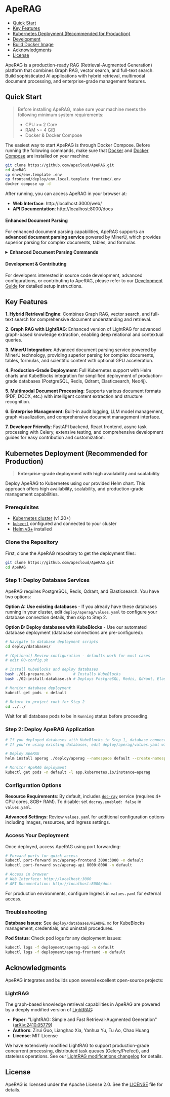 # ApeRAG

- [Quick Start](#quick-start)
- [Key Features](#key-features)
- [Kubernetes Deployment (Recommended for Production)](#kubernetes-deployment-recommended-for-production)
- [Development](./docs/development-guide.md)
- [Build Docker Image](./docs/build-docker-image.md)
- [Acknowledgments](#acknowledgments)
- [License](#license)

ApeRAG is a production-ready RAG (Retrieval-Augmented Generation) platform that combines Graph RAG, vector search, and full-text search. Build sophisticated AI applications with hybrid retrieval, multimodal document processing, and enterprise-grade management features.

## Quick Start

> Before installing ApeRAG, make sure your machine meets the following minimum system requirements:
>
> - CPU >= 2 Core
> - RAM >= 4 GiB
> - Docker & Docker Compose

The easiest way to start ApeRAG is through Docker Compose. Before running the following commands, make sure that [Docker](https://docs.docker.com/get-docker/) and [Docker Compose](https://docs.docker.com/compose/install/) are installed on your machine:

```bash
git clone https://github.com/apecloud/ApeRAG.git
cd ApeRAG
cp envs/env.template .env
cp frontend/deploy/env.local.template frontend/.env
docker compose up -d
```

After running, you can access ApeRAG in your browser at:
- **Web Interface**: http://localhost:3000/web/
- **API Documentation**: http://localhost:8000/docs

#### Enhanced Document Parsing

For enhanced document parsing capabilities, ApeRAG supports an **advanced document parsing service** powered by MinerU, which provides superior parsing for complex documents, tables, and formulas. 

<details>
<summary><strong>Enhanced Document Parsing Commands</strong></summary>

```bash
# Enable advanced document parsing service
DOCRAY_HOST=http://aperag-docray:8639 docker compose --profile docray up -d

# Enable advanced parsing with GPU acceleration 
DOCRAY_HOST=http://aperag-docray-gpu:8639 docker compose --profile docray-gpu up -d
```

Or use the Makefile shortcuts (requires [GNU Make](https://www.gnu.org/software/make/)):
```bash
# Enable advanced document parsing service
make compose-up WITH_DOCRAY=1

# Enable advanced parsing with GPU acceleration (recommended)
make compose-up WITH_DOCRAY=1 WITH_GPU=1
```

</details>

#### Development & Contributing

For developers interested in source code development, advanced configurations, or contributing to ApeRAG, please refer to our [Development Guide](./docs/development-guide.md) for detailed setup instructions.

## Key Features

**1. Hybrid Retrieval Engine**:
Combines Graph RAG, vector search, and full-text search for comprehensive document understanding and retrieval.

**2. Graph RAG with LightRAG**:
Enhanced version of LightRAG for advanced graph-based knowledge extraction, enabling deep relational and contextual queries.

**3. MinerU Integration**:
Advanced document parsing service powered by MinerU technology, providing superior parsing for complex documents, tables, formulas, and scientific content with optional GPU acceleration.

**4. Production-Grade Deployment**:
Full Kubernetes support with Helm charts and KubeBlocks integration for simplified deployment of production-grade databases (PostgreSQL, Redis, Qdrant, Elasticsearch, Neo4j).

**5. Multimodal Document Processing**:
Supports various document formats (PDF, DOCX, etc.) with intelligent content extraction and structure recognition.

**6. Enterprise Management**:
Built-in audit logging, LLM model management, graph visualization, and comprehensive document management interface.

**7. Developer Friendly**:
FastAPI backend, React frontend, async task processing with Celery, extensive testing, and comprehensive development guides for easy contribution and customization.

## Kubernetes Deployment (Recommended for Production)

> **Enterprise-grade deployment with high availability and scalability**

Deploy ApeRAG to Kubernetes using our provided Helm chart. This approach offers high availability, scalability, and production-grade management capabilities.

### Prerequisites

*   [Kubernetes cluster](https://kubernetes.io/docs/setup/) (v1.20+)
*   [`kubectl`](https://kubernetes.io/docs/tasks/tools/) configured and connected to your cluster
*   [Helm v3+](https://helm.sh/docs/intro/install/) installed

### Clone the Repository

First, clone the ApeRAG repository to get the deployment files:

```bash
git clone https://github.com/apecloud/ApeRAG.git
cd ApeRAG
```

### Step 1: Deploy Database Services

ApeRAG requires PostgreSQL, Redis, Qdrant, and Elasticsearch. You have two options:

**Option A: Use existing databases** - If you already have these databases running in your cluster, edit `deploy/aperag/values.yaml` to configure your database connection details, then skip to Step 2.

**Option B: Deploy databases with KubeBlocks** - Use our automated database deployment (database connections are pre-configured):

```bash
# Navigate to database deployment scripts
cd deploy/databases/

# (Optional) Review configuration - defaults work for most cases
# edit 00-config.sh

# Install KubeBlocks and deploy databases
bash ./01-prepare.sh          # Installs KubeBlocks
bash ./02-install-database.sh # Deploys PostgreSQL, Redis, Qdrant, Elasticsearch

# Monitor database deployment
kubectl get pods -n default

# Return to project root for Step 2
cd ../../
```

Wait for all database pods to be in `Running` status before proceeding.

### Step 2: Deploy ApeRAG Application

```bash
# If you deployed databases with KubeBlocks in Step 1, database connections are pre-configured
# If you're using existing databases, edit deploy/aperag/values.yaml with your connection details

# Deploy ApeRAG
helm install aperag ./deploy/aperag --namespace default --create-namespace

# Monitor ApeRAG deployment
kubectl get pods -n default -l app.kubernetes.io/instance=aperag
```

### Configuration Options

**Resource Requirements**: By default, includes [`doc-ray`](https://github.com/apecloud/doc-ray) service (requires 4+ CPU cores, 8GB+ RAM). To disable: set `docray.enabled: false` in `values.yaml`.

**Advanced Settings**: Review `values.yaml` for additional configuration options including images, resources, and Ingress settings.

### Access Your Deployment

Once deployed, access ApeRAG using port forwarding:

```bash
# Forward ports for quick access
kubectl port-forward svc/aperag-frontend 3000:3000 -n default
kubectl port-forward svc/aperag-api 8000:8000 -n default

# Access in browser
# Web Interface: http://localhost:3000
# API Documentation: http://localhost:8000/docs
```

For production environments, configure Ingress in `values.yaml` for external access.

### Troubleshooting

**Database Issues**: See `deploy/databases/README.md` for KubeBlocks management, credentials, and uninstall procedures.

**Pod Status**: Check pod logs for any deployment issues:
```bash
kubectl logs -f deployment/aperag-api -n default
kubectl logs -f deployment/aperag-frontend -n default
```

## Acknowledgments

ApeRAG integrates and builds upon several excellent open-source projects:

### LightRAG
The graph-based knowledge retrieval capabilities in ApeRAG are powered by a deeply modified version of [LightRAG](https://github.com/HKUDS/LightRAG):
- **Paper**: "LightRAG: Simple and Fast Retrieval-Augmented Generation" ([arXiv:2410.05779](https://arxiv.org/abs/2410.05779))
- **Authors**: Zirui Guo, Lianghao Xia, Yanhua Yu, Tu Ao, Chao Huang
- **License**: MIT License

We have extensively modified LightRAG to support production-grade concurrent processing, distributed task queues (Celery/Prefect), and stateless operations. See our [LightRAG modifications changelog](./aperag/graph/changelog.md) for details.

## License

ApeRAG is licensed under the Apache License 2.0. See the [LICENSE](./LICENSE) file for details.